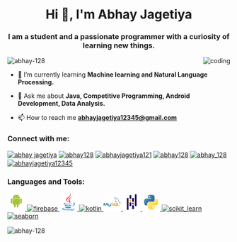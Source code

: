 <h1 align="center">Hi 👋, I'm Abhay Jagetiya</h1>
<h3 align="center">I am a student and a passionate programmer with a curiosity of learning new things.</h3>

<img align="right" alt="coding" widht="400" src="https://media4.giphy.com/media/qgQUggAC3Pfv687qPC/giphy.gif?cid=ecf05e47goqo85omixhj1p94zo4f5yogjuvhbcnw75y0q936&rid=giphy.gif&ct=g">

<p align="left"> <img src="https://komarev.com/ghpvc/?username=abhay-128&label=Profile%20views&color=0e75b6&style=flat" alt="abhay-128" /> </p>

- 🌱 I’m currently learning **Machine learning and Natural Language Processing.**

- 💬 Ask me about **Java, Competitive Programming, Android Development, Data Analysis.**

- 📫 How to reach me **abhayjagetiya12345@gmail.com**

<h3 align="left">Connect with me:</h3>
<p align="left">
<a href="https://linkedin.com/in/abhay jagetiya" target="blank"><img align="center" src="https://raw.githubusercontent.com/rahuldkjain/github-profile-readme-generator/master/src/images/icons/Social/linked-in-alt.svg" alt="abhay jagetiya" height="30" width="40" /></a>
<a href="https://www.codechef.com/users/abhay128" target="blank"><img align="center" src="https://cdn.jsdelivr.net/npm/simple-icons@3.1.0/icons/codechef.svg" alt="abhay128" height="30" width="40" /></a>
<a href="https://www.hackerrank.com/abhayjagetiya121" target="blank"><img align="center" src="https://raw.githubusercontent.com/rahuldkjain/github-profile-readme-generator/master/src/images/icons/Social/hackerrank.svg" alt="abhayjagetiya121" height="30" width="40" /></a>
<a href="https://codeforces.com/profile/abhay128" target="blank"><img align="center" src="https://raw.githubusercontent.com/rahuldkjain/github-profile-readme-generator/master/src/images/icons/Social/codeforces.svg" alt="abhay128" height="30" width="40" /></a>
<a href="https://www.leetcode.com/abhay_128" target="blank"><img align="center" src="https://raw.githubusercontent.com/rahuldkjain/github-profile-readme-generator/master/src/images/icons/Social/leet-code.svg" alt="abhay_128" height="30" width="40" /></a>
<a href="https://auth.geeksforgeeks.org/user/abhayjagetiya12345" target="blank"><img align="center" src="https://raw.githubusercontent.com/rahuldkjain/github-profile-readme-generator/master/src/images/icons/Social/geeks-for-geeks.svg" alt="abhayjagetiya12345" height="30" width="40" /></a>
</p>

<h3 align="left">Languages and Tools:</h3>
<p align="left"> <a href="https://developer.android.com" target="_blank" rel="noreferrer"> <img src="https://raw.githubusercontent.com/devicons/devicon/master/icons/android/android-original-wordmark.svg" alt="android" width="40" height="40"/> </a> <a href="https://firebase.google.com/" target="_blank" rel="noreferrer"> <img src="https://www.vectorlogo.zone/logos/firebase/firebase-icon.svg" alt="firebase" width="40" height="40"/> </a> <a href="https://www.java.com" target="_blank" rel="noreferrer"> <img src="https://raw.githubusercontent.com/devicons/devicon/master/icons/java/java-original.svg" alt="java" width="40" height="40"/> </a> <a href="https://kotlinlang.org" target="_blank" rel="noreferrer"> <img src="https://www.vectorlogo.zone/logos/kotlinlang/kotlinlang-icon.svg" alt="kotlin" width="40" height="40"/> </a> <a href="https://www.mysql.com/" target="_blank" rel="noreferrer"> <img src="https://raw.githubusercontent.com/devicons/devicon/master/icons/mysql/mysql-original-wordmark.svg" alt="mysql" width="40" height="40"/> </a> <a href="https://pandas.pydata.org/" target="_blank" rel="noreferrer"> <img src="https://raw.githubusercontent.com/devicons/devicon/2ae2a900d2f041da66e950e4d48052658d850630/icons/pandas/pandas-original.svg" alt="pandas" width="40" height="40"/> </a> <a href="https://www.python.org" target="_blank" rel="noreferrer"> <img src="https://raw.githubusercontent.com/devicons/devicon/master/icons/python/python-original.svg" alt="python" width="40" height="40"/> </a> <a href="https://scikit-learn.org/" target="_blank" rel="noreferrer"> <img src="https://upload.wikimedia.org/wikipedia/commons/0/05/Scikit_learn_logo_small.svg" alt="scikit_learn" width="40" height="40"/> </a> <a href="https://seaborn.pydata.org/" target="_blank" rel="noreferrer"> <img src="https://seaborn.pydata.org/_images/logo-mark-lightbg.svg" alt="seaborn" width="40" height="40"/> </a> </p>

<p><img align="center" src="https://github-readme-stats.vercel.app/api/top-langs?username=abhay-128&show_icons=true&locale=en&layout=compact" alt="abhay-128" /></p>
